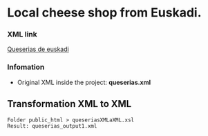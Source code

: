 # Local cheese shop from Euskadi.

### XML link

[Queserias de euskadi](https://opendata.euskadi.eus/contenidos/ds_recursos_turisticos/queserias_conservera_productor/opendata/queserias-conserveras-productores.xml)

### Infomation
* Original XML inside the project: __queserias.xml__

## Transformation XML to XML


```
Folder public_html > queseriasXMLaXML.xsl
Result: queserias_output1.xml
```
